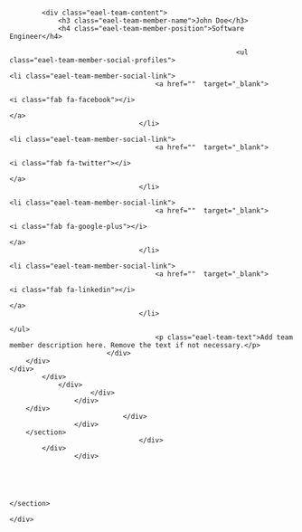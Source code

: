 <div id="eael-team-member-1c2613a" class="eael-team-item eael-team-members-simple ">
		<div class="eael-team-item-inner">
			<div class="eael-team-image">
				<figure>
					<img src="https://i0.wp.com/onur-oenker.com/wp-content/plugins/elementor/assets/images/placeholder.png?w=1140&#038;ssl=1" alt="" data-recalc-dims="1">
				</figure>
							</div>

			<div class="eael-team-content">
				<h3 class="eael-team-member-name">John Doe</h3>
				<h4 class="eael-team-member-position">Software Engineer</h4>

															<ul class="eael-team-member-social-profiles">
																																									<li class="eael-team-member-social-link">
										<a href=""  target="_blank">
																																				<i class="fab fa-facebook"></i>
																																	</a>
									</li>
																																																	<li class="eael-team-member-social-link">
										<a href=""  target="_blank">
																																				<i class="fab fa-twitter"></i>
																																	</a>
									</li>
																																																	<li class="eael-team-member-social-link">
										<a href=""  target="_blank">
																																				<i class="fab fa-google-plus"></i>
																																	</a>
									</li>
																																																	<li class="eael-team-member-social-link">
										<a href=""  target="_blank">
																																				<i class="fab fa-linkedin"></i>
																																	</a>
									</li>
																					</ul>
										<p class="eael-team-text">Add team member description here. Remove the text if not necessary.</p>
							</div>
		</div>
	</div>
			</div>
				</div>
						</div>
					</div>
		</div>
								</div>
					</div>
		</section>
									</div>
			</div>
					</div>
		
			
			
						
		
	</section>

	</div>
